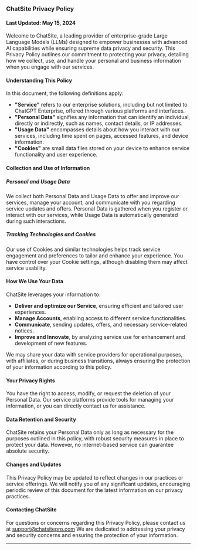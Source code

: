 ### ChatSite Privacy Policy

#### Last Updated: May 15, 2024

Welcome to ChatSite, a leading provider of enterprise-grade Large Language Models (LLMs) designed to empower businesses with advanced AI capabilities while ensuring supreme data privacy and security. This Privacy Policy outlines our commitment to protecting your privacy, detailing how we collect, use, and handle your personal and business information when you engage with our services.

#### Understanding This Policy

In this document, the following definitions apply:

- **"Service"** refers to our enterprise solutions, including but not limited to ChatGPT Enterprise, offered through various platforms and interfaces.
- **"Personal Data"** signifies any information that can identify an individual, directly or indirectly, such as names, contact details, or IP addresses.
- **"Usage Data"** encompasses details about how you interact with our services, including time spent on pages, accessed features, and device information.
- **"Cookies"** are small data files stored on your device to enhance service functionality and user experience.

#### Collection and Use of Information

##### Personal and Usage Data

We collect both Personal Data and Usage Data to offer and improve our services, manage your account, and communicate with you regarding service updates and offers. Personal Data is gathered when you register or interact with our services, while Usage Data is automatically generated during such interactions.

##### Tracking Technologies and Cookies

Our use of Cookies and similar technologies helps track service engagement and preferences to tailor and enhance your experience. You have control over your Cookie settings, although disabling them may affect service usability.

#### How We Use Your Data

ChatSite leverages your information to:

- **Deliver and optimize our Service**, ensuring efficient and tailored user experiences.
- **Manage Accounts**, enabling access to different service functionalities.
- **Communicate**, sending updates, offers, and necessary service-related notices.
- **Improve and Innovate**, by analyzing service use for enhancement and development of new features.

We may share your data with service providers for operational purposes, with affiliates, or during business transitions, always ensuring the protection of your information according to this policy.

#### Your Privacy Rights

You have the right to access, modify, or request the deletion of your Personal Data. Our service platforms provide tools for managing your information, or you can directly contact us for assistance.

#### Data Retention and Security

ChatSite retains your Personal Data only as long as necessary for the purposes outlined in this policy, with robust security measures in place to protect your data. However, no internet-based service can guarantee absolute security.

#### Changes and Updates

This Privacy Policy may be updated to reflect changes in our practices or service offerings. We will notify you of any significant updates, encouraging periodic review of this document for the latest information on our privacy practices.

#### Contacting ChatSite

For questions or concerns regarding this Privacy Policy, please contact us at support@chatsitepro.com We are dedicated to addressing your privacy and security concerns and ensuring the protection of your information.

---
